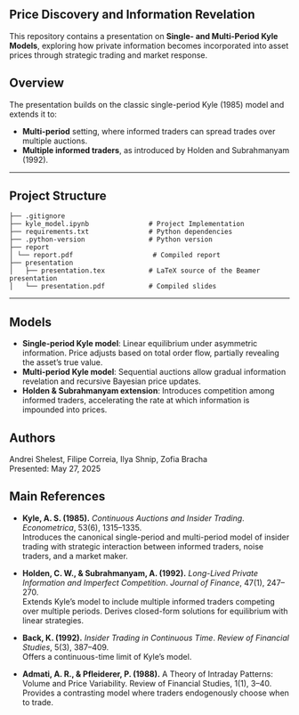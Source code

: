 ## Price Discovery and Information Revelation

This repository contains a presentation on **Single- and Multi-Period Kyle Models**, exploring how private information becomes incorporated into asset prices through strategic trading and market response.

## Overview

The presentation builds on the classic single-period Kyle (1985) model and extends it to:

- **Multi-period** setting, where informed traders can spread trades over multiple auctions.
- **Multiple informed traders**, as introduced by Holden and Subrahmanyam (1992).

---

## **Project Structure**
```plaintext
├── .gitignore                     
├── kyle_model.ipynb               # Project Implementation
├── requirements.txt               # Python dependencies
├── .python-version                # Python version
├── report
│ └── report.pdf                    # Compiled report
├── presentation
│   ├── presentation.tex           # LaTeX source of the Beamer presentation
│   └── presentation.pdf           # Compiled slides
```
---

## Models

- **Single-period Kyle model**: Linear equilibrium under asymmetric information. Price adjusts based on total order flow, partially revealing the asset’s true value.
- **Multi-period Kyle model**: Sequential auctions allow gradual information revelation and recursive Bayesian price updates.
- **Holden & Subrahmanyam extension**: Introduces competition among informed traders, accelerating the rate at which information is impounded into prices.

## Authors

Andrei Shelest, Filipe Correia, Ilya Shnip, Zofia Bracha  
Presented: May 27, 2025

## Main References

- **Kyle, A. S. (1985).** *Continuous Auctions and Insider Trading*. *Econometrica*, 53(6), 1315–1335.  
  Introduces the canonical single-period and multi-period model of insider trading with strategic interaction between informed traders, noise traders, and a market maker.

- **Holden, C. W., & Subrahmanyam, A. (1992).** *Long-Lived Private Information and Imperfect Competition*. *Journal of Finance*, 47(1), 247–270.  
  Extends Kyle’s model to include multiple informed traders competing over multiple periods. Derives closed-form solutions for equilibrium with linear strategies.

- **Back, K. (1992).** *Insider Trading in Continuous Time*. *Review of Financial Studies*, 5(3), 387–409.  
  Offers a continuous-time limit of Kyle’s model.

- **Admati, A. R., & Pfleiderer, P. (1988).** A Theory of Intraday Patterns: Volume and Price Variability. Review of Financial Studies, 1(1), 3–40.
Provides a contrasting model where traders endogenously choose when to trade. 
